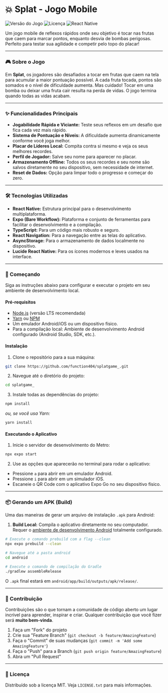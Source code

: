 # 💥 Splat - Jogo Mobile

![Versão do Jogo](https://img.shields.io/badge/version-1.0.0-blue.svg)
![Licença](https://img.shields.io/badge/license-MIT-green.svg)
![React Native](https://img.shields.io/badge/React_Native-20232A?style=for-the-badge&logo=react&logoColor=61DAFB)

Um jogo mobile de reflexos rápidos onde seu objetivo é tocar nas frutas que caem para marcar pontos, enquanto desvia de bombas perigosas. Perfeito para testar sua agilidade e competir pelo topo do placar!

---

### 🎮 Sobre o Jogo

Em **Splat**, os jogadores são desafiados a tocar em frutas que caem na tela para acumular a maior pontuação possível. A cada fruta tocada, pontos são somados e o nível de dificuldade aumenta. Mas cuidado! Tocar em uma bomba ou deixar uma fruta cair resulta na perda de vidas. O jogo termina quando todas as vidas acabam.

<!-- <br>

<img src="./assets/splatdemo.gif" alt="Gameplay do Splat" width="300"/> -->

---

### ✨ Funcionalidades Principais

* **Jogabilidade Rápida e Viciante:** Teste seus reflexos em um desafio que fica cada vez mais rápido.
* **Sistema de Pontuação e Níveis:** A dificuldade aumenta dinamicamente conforme você joga melhor.
* **Placar de Líderes Local:** Compita contra si mesmo e veja os seus melhores recordes.
* **Perfil de Jogador:** Salve seu nome para aparecer no placar.
* **Armazenamento Offline:** Todos os seus recordes e seu nome são salvos diretamente no seu dispositivo, sem necessidade de internet.
* **Reset de Dados:** Opção para limpar todo o progresso e começar do zero.

---

### 🛠️ Tecnologias Utilizadas

* **React Native:** Estrutura principal para o desenvolvimento multiplataforma.
* **Expo (Bare Workflow):** Plataforma e conjunto de ferramentas para facilitar o desenvolvimento e a compilação.
* **TypeScript:** Para um código mais robusto e seguro.
* **React Navigation:** Para a navegação entre as telas do aplicativo.
* **AsyncStorage:** Para o armazenamento de dados localmente no dispositivo.
* **Lucide React Native:** Para os ícones modernos e leves usados na interface.

---

### 🚀 Começando

Siga as instruções abaixo para configurar e executar o projeto em seu ambiente de desenvolvimento local.

#### Pré-requisitos

* [Node.js](https://nodejs.org/) (versão LTS recomendada)
* [Yarn](https://yarnpkg.com/) ou [NPM](https://www.npmjs.com/)
* Um emulador Android/iOS ou um dispositivo físico.
* Para a compilação local: Ambiente de desenvolvimento Android configurado (Android Studio, SDK, etc.).

#### Instalação

1.  Clone o repositório para a sua máquina:
   ```bash
   git clone https://github.com/function404/splatgame_.git
   ```

2.  Navegue até o diretório do projeto:
   ```bash
   cd splatgame_
   ```

3.  Instale todas as dependências do projeto:
   ```bash
   npm install
   ```
   _ou, se você usa Yarn:_
   ```bash
   yarn install
   ```

#### Executando o Aplicativo

1.  Inicie o servidor de desenvolvimento do Metro:
   ```bash
   npx expo start
   ```

2.  Use as opções que aparecerão no terminal para rodar o aplicativo:
   * Pressione `a` para abrir em um emulador Android.
   * Pressione `i` para abrir em um simulador iOS.
   * Escaneie o QR Code com o aplicativo Expo Go no seu dispositivo físico.

---

### 📦 Gerando um APK (Build)

Uma das maneiras de gerar um arquivo de instalação `.apk` para Android:

1.  **Build Local:** Compila o aplicativo diretamente no seu computador. Requer o [ambiente de desenvolvimento Android](https://medium.com/geekculture/react-native-generate-apk-debug-and-release-apk-4e9981a2ea51) totalmente configurado.
   ```bash
   # Execute o comando prebuild com a flag --clean
   npx expo prebuild --clean

   # Navegue até a pasta android
   cd android

   # Execute o comando de compilação do Gradle
   ./gradlew assembleRelease
   ```
   O `.apk` final estará em `android/app/build/outputs/apk/release/`.

---

### 🤝 Contribuição

Contribuições são o que tornam a comunidade de código aberto um lugar incrível para aprender, inspirar e criar. Qualquer contribuição que você fizer será **muito bem-vinda**.

1.  Faça um "Fork" do projeto
2.  Crie sua "Feature Branch" (`git checkout -b feature/AmazingFeature`)
3.  Faça o "Commit" de suas mudanças (`git commit -m 'Add some AmazingFeature'`)
4.  Faça o "Push" para a Branch (`git push origin feature/AmazingFeature`)
5.  Abra um "Pull Request"

---

### 📄 Licença

Distribuído sob a licença MIT. Veja `LICENSE.txt` para mais informações.
